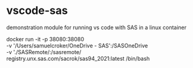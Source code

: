 # vscode-sas
demonstration module for running vs code with SAS in a linux container

docker run -it -p 38080:38080 \
 -v '/Users/samuelcroker/OneDrive - SAS':/SASOneDrive \
 -v './SASRemote/:/sasremote/
registry.unx.sas.com/sacrok/sas94_2021:latest /bin/bash

